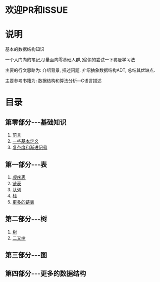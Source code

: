 # 欢迎PR和ISSUE

# 说明
基本的数据结构知识

一个入门向的笔记,尽量面向零基础人群,(偷偷的尝试一下弗曼学习法

主要的行文思路为: 介绍背景, 描述问题, 介绍抽象数据结构ADT, 总结其优缺点.

主要参考书籍为: 数据结构和算法分析--C语言描述

# 目录
## 第零部分---基础知识
1. [前言](basic/preface.md)
1. [一些基本定义](basic/definition.md)
1. [复杂度和渐进记号](basic/symbol.md)
## 第一部分---表
1. [顺序表](table/array.md)
1. [链表](table/link_list.md)
1. [队列](table/queue.md)
1. [栈](table/stack.md)
1. [更多的链表](table/more.md)
## 第二部分---树
1. [树](tree/tree.md)
1. [二叉树](tree/binary_tree.md)

## 第三部分---图

## 第四部分---更多的数据结构